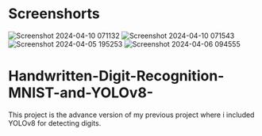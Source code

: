 # Screenshorts
![Screenshot 2024-04-10 071132](https://github.com/manohar135/Handwritten-Digit-Recognition-MNIST-and-YOLOv8-/assets/83820994/e0a9b03f-7ead-4ab0-8a82-b44650e80407)
![Screenshot 2024-04-10 071543](https://github.com/manohar135/Handwritten-Digit-Recognition-MNIST-and-YOLOv8-/assets/83820994/5c7148e4-24cc-48d2-96ca-9d271f991713)
![Screenshot 2024-04-05 195253](https://github.com/manohar135/Handwritten-Digit-Recognition-MNIST-and-YOLOv8-/assets/83820994/742f26ff-cbde-45f4-82ee-14c6ca8acad4)
![Screenshot 2024-04-06 094555](https://github.com/manohar135/Handwritten-Digit-Recognition-MNIST-and-YOLOv8-/assets/83820994/e4dbb009-5b9f-4007-8bdd-fb74fc8bcda4)

# Handwritten-Digit-Recognition-MNIST-and-YOLOv8-
This project is the advance version of my previous project where i included YOLOv8 for detecting digits.
